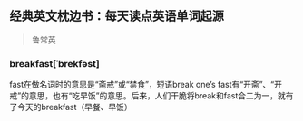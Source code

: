 ## 经典英文枕边书：每天读点英语单词起源
> 鲁常英

### breakfast[ˈbrekfəst]

fast在做名词时的意思是“斋戒”或“禁食”，短语break one’s fast有“开斋”、“开戒”的意思，也有“吃早饭”的意思。后来，人们干脆将break和fast合二为一，就有了今天的breakfast（早餐、早饭）